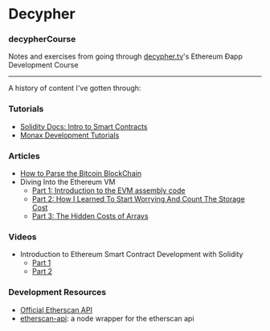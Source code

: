# Decypher

### decypherCourse
Notes and exercises from going through  [decypher.tv](http://decypher.tv/series/ethereum-development)'s Ethereum Ðapp Development Course

---

A history of content I've gotten through:

### Tutorials
- [Solidity Docs: Intro to Smart Contracts](http://solidity.readthedocs.io/en/latest/introduction-to-smart-contracts.html)
- [Monax Development Tutorials](https://monax.io/docs/solidity/solidity_1_the_five_types_model/)

### Articles
- [How to Parse the Bitcoin BlockChain](http://codesuppository.blogspot.com/2014/01/how-to-parse-bitcoin-blockchain.html)
- Diving Into the Ethereum VM
  - [Part 1: Introduction to the EVM assembly code](https://medium.com/@hayeah/diving-into-the-ethereum-vm-6e8d5d2f3c30)
  - [Part 2: How I Learned To Start Worrying And Count The Storage Cost](https://medium.com/@hayeah/diving-into-the-ethereum-vm-part-2-storage-layout-bc5349cb11b7)
  - [Part 3: The Hidden Costs of Arrays](https://medium.com/@hayeah/diving-into-the-ethereum-vm-the-hidden-costs-of-arrays-28e119f04a9b)

### Videos
- Introduction to Ethereum Smart Contract Development with Solidity
  - [Part 1](https://www.youtube.com/watch?v=8jI1TuEaTro&list=PLV1JDFUtrXpGvu8QHL9b78WYNSJsYNZsb)
  - [Part 2](https://www.youtube.com/watch?v=3-XPBtAfcqo)

### Development Resources
- [Official Etherscan API](https://etherscan.io/apis)
- [etherscan-api](https://github.com/sebs/etherscan-api): a node wrapper for the etherscan api
